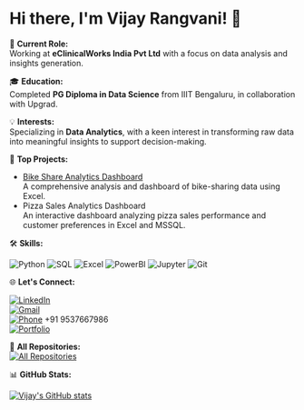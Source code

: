 # Hi there, I'm Vijay Rangvani! 👋

💼 **Current Role:**  
Working at **eClinicalWorks India Pvt Ltd** with a focus on data analysis and insights generation.

🎓 **Education:**  
Completed **PG Diploma in Data Science** from IIIT Bengaluru, in collaboration with Upgrad.

💡 **Interests:**  
Specializing in **Data Analytics**, with a keen interest in transforming raw data into meaningful insights to support decision-making.

🚀 **Top Projects:**
- [Bike Share Analytics Dashboard](https://github.com/vijayrangvani/Bike-Share-Excel-Project)  
  A comprehensive analysis and dashboard of bike-sharing data using Excel.
- Pizza Sales Analytics Dashboard  
  An interactive dashboard analyzing pizza sales performance and customer preferences in Excel and MSSQL.

🛠️ **Skills:**

![Python](https://img.shields.io/badge/Python-3776AB?style=for-the-badge&logo=python&logoColor=white)
![SQL](https://img.shields.io/badge/SQL-316192?style=for-the-badge&logo=postgresql&logoColor=white)
![Excel](https://img.shields.io/badge/Excel-217346?style=for-the-badge&logo=microsoft-excel&logoColor=white)
![PowerBI](https://img.shields.io/badge/PowerBI-F2C811?style=for-the-badge&logo=power-bi&logoColor=black)
![Jupyter](https://img.shields.io/badge/Jupyter-F37626?style=for-the-badge&logo=jupyter&logoColor=white)
![Git](https://img.shields.io/badge/Git-F05032?style=for-the-badge&logo=git&logoColor=white)

🌐 **Let's Connect:**

[![LinkedIn](https://img.shields.io/badge/LinkedIn-0A66C2?style=for-the-badge&logo=linkedin&logoColor=white)](https://www.linkedin.com/in/vijayrangvani/)  
[![Gmail](https://img.shields.io/badge/Gmail-D14836?style=for-the-badge&logo=gmail&logoColor=white)](mailto:vijayrangvani@gmail.com)  
[![Phone](https://img.shields.io/badge/Phone-4CAF50?style=for-the-badge&logo=phone&logoColor=white)](tel:+919537667986) +91 9537667986  
[![Portfolio](https://img.shields.io/badge/Portfolio-007ACC?style=for-the-badge&logo=link&logoColor=white)](https://vijay-rangvani.durablesites.com)

🔗 **All Repositories:**  
[![All Repositories](https://img.shields.io/badge/All%20Repositories-1C1C1C?style=for-the-badge&logo=github&logoColor=white)](https://github.com/vijayrangvani?tab=repositories)

📊 **GitHub Stats:**

[![Vijay's GitHub stats](https://github-readme-stats.vercel.app/api?username=vijayrangvani&show_icons=true&theme=dark)](https://github.com/vijayrangvani)
